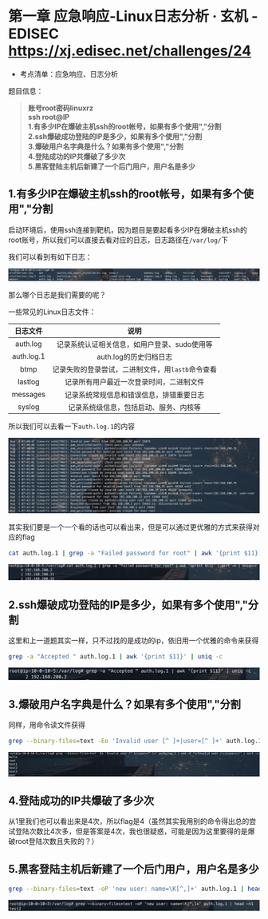 # 第一章 应急响应-Linux日志分析 · 玄机 - EDISEC https://xj.edisec.net/challenges/24

- 考点清单：应急响应、日志分析

题目信息：

>**账号root密码linuxrz  
>ssh root@IP  
>1.有多少IP在爆破主机ssh的root帐号，如果有多个使用","分割  
>2.ssh爆破成功登陆的IP是多少，如果有多个使用","分割  
>3.爆破用户名字典是什么？如果有多个使用","分割  
>4.登陆成功的IP共爆破了多少次  
>5.黑客登陆主机后新建了一个后门用户，用户名是多少**

## 1.有多少IP在爆破主机ssh的root帐号，如果有多个使用","分割

启动环境后，使用ssh连接到靶机，因为题目是要起看多少IP在爆破主机ssh的root账号，所以我们可以直接去看对应的日志，日志路径在`/var/log/`下

我们可以看到有如下日志：

![](./images/3-26wp_logs.png)

那么哪个日志是我们需要的呢？

一些常见的Linux日志文件：

| 日志文件        | 说明                                    |
|:-------------:|:--------------------------------------:|
| auth.log      | 记录系统认证相关信息，如用户登录、sudo使用等         |
| auth.log.1    | auth.log的历史归档日志                     |
| btmp          | 记录失败的登录尝试，二进制文件，用`lastb`命令查看    |
| lastlog       | 记录所有用户最近一次登录时间，二进制文件           |
| messages      | 记录系统常规信息和错误信息，排错重要日志           |
| syslog        | 记录系统级信息，包括启动、服务、内核等            |

所以我们可以去看一下`auth.log.1`的内容

![](./images/3-26wp_authlog.png)

其实我们要是一个一个看的话也可以看出来，但是可以通过更优雅的方式来获得对应的flag

```bash
cat auth.log.1 | grep -a "Failed password for root" | awk '{print $11}' | sort -n | uniq -c
```

![](./images/3-26wp_get_failed_ip.png)

## 2.ssh爆破成功登陆的IP是多少，如果有多个使用","分割

这里和上一道题其实一样，只不过找的是成功的ip，依旧用一个优雅的命令来获得

```bash
grep -a "Accepted " auth.log.1 | awk '{print $11}' | uniq -c
```

![](./images/3-26wp_get_success_flag.png)

## 3.爆破用户名字典是什么？如果有多个使用","分割

同样，用命令读文件获得

```bash
grep --binary-files=text -Eo 'Invalid user [^ ]+|user=[^ ]+' auth.log.1 | sed -E 's/Invalid user //;s/user=//' | sort -u
```

![](./images/3-26wp_get_user.png)

## 4.登陆成功的IP共爆破了多少次

从1里我们也可以看出来是4次，所以flag是4（虽然其实我用别的命令得出总的尝试登陆次数比4次多，但是答案是4次，我也很疑惑，可能是因为这里要得的是爆破root登陆次数且失败的？）

## 5.黑客登陆主机后新建了一个后门用户，用户名是多少

```bash
grep --binary-files=text -oP 'new user: name=\K[^,]+' auth.log.1 | head -n1
```

![](./images/3-26wp_add_user.png)